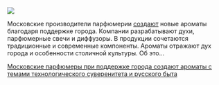 <!--2025-07-25 13:26:00-->
<div class="yb">
  <div class="rss habr"><img src="https://habrastorage.org/getpro/habr/upload_files/d4d/ae3/06b/d4dae306b5f6be8a8bf3dc4bcda24f08.jpg" /><p>Московские производители парфюмерии <a href="https://www.mos.ru/news/item/157100073/" rel="noopener noreferrer nofollow">создают</a> новые ароматы благодаря поддержке города. Компании разрабатывают духи, парфюмерные свечи и диффузоры. В продукции сочетаются традиционные и современные компоненты. Ароматы отражают дух города и особенности столичной культуры. Об это... <p class="titl"><a href="https://habr.com/ru/news/931140/?utm_source=habrahabr&utm_medium=rss&utm_campaign=931140">Московские парфюмеры при поддержке города создают ароматы с темами технологического суверенитета и русского быта</a></p></div>
</div>
